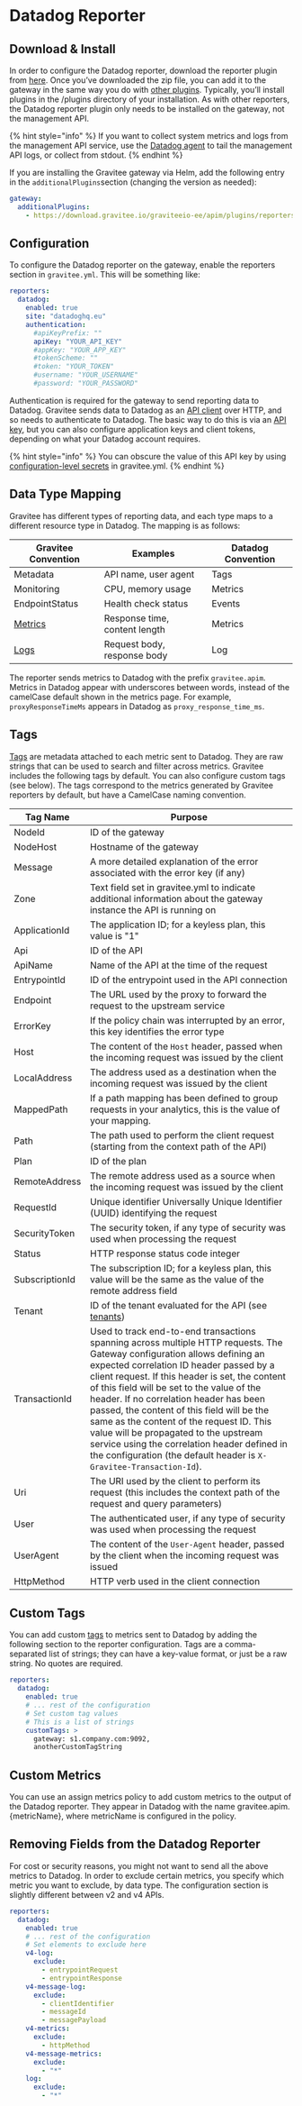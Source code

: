 # Datadog Reporter

## Download & Install

In order to configure the Datadog reporter, download the reporter plugin from [here](https://download.gravitee.io/#graviteeio-ee/apim/plugins/reporters/gravitee-reporter-datadog/). Once you’ve downloaded the zip file, you can add it to the gateway in the same way you do with [other plugins](../../getting-started/plugins/). Typically, you’ll install plugins in the /plugins directory of your installation. As with other reporters, the Datadog reporter plugin only needs to be installed on the gateway, not the management API.

{% hint style="info" %}
If you want to collect system metrics and logs from the management API service, use the [Datadog agent](https://docs.datadoghq.com/agent/?tab=Linux) to tail the management API logs, or collect from stdout.
{% endhint %}

If you are installing the Gravitee gateway via Helm, add the following entry in the `additionalPlugins`section (changing the version as needed):

```yaml
gateway:
  additionalPlugins:
    - https://download.gravitee.io/graviteeio-ee/apim/plugins/reporters/gravitee-reporter-datadog/gravitee-reporter-datadog-3.0.1.zip
```

## Configuration

To configure the Datadog reporter on the gateway, enable the reporters section in `gravitee.yml`. This will be something like:

```yaml
reporters:
  datadog:
    enabled: true
    site: "datadoghq.eu"
    authentication:
      #apiKeyPrefix: ""
      apiKey: "YOUR_API_KEY"
      #appKey: "YOUR_APP_KEY"
      #tokenScheme: ""
      #token: "YOUR_TOKEN"
      #username: "YOUR_USERNAME"
      #password: "YOUR_PASSWORD"
```

Authentication is required for the gateway to send reporting data to Datadog. Gravitee sends data to Datadog as an [API client](https://docs.datadoghq.com/api/latest/) over HTTP, and so needs to authenticate to Datadog. The basic way to do this is via an [API key](https://docs.datadoghq.com/account_management/api-app-keys/), but you can also configure application keys and client tokens, depending on what your Datadog account requires.

{% hint style="info" %}
You can obscure the value of this API key by using [configuration-level secrets](../../configure-apim/sensitive-data-management/configuration-level-secrets.md) in gravitee.yml.
{% endhint %}

## Data Type Mapping

Gravitee has different types of reporting data, and each type maps to a different resource type in Datadog. The mapping is as follows:

| Gravitee Convention                      | Examples                      | Datadog Convention |
| ---------------------------------------- | ----------------------------- | ------------------ |
| Metadata                                 | API name, user agent          | Tags               |
| Monitoring                               | CPU, memory usage             | Metrics            |
| EndpointStatus                           | Health check status           | Events             |
| [Metrics](./#metrics-sent-via-reporters) | Response time, content length | Metrics            |
| [Logs](./#log-data-sent-via-reporters)   | Request body, response body   | Log                |

The reporter sends metrics to Datadog with the prefix `gravitee.apim`. Metrics in Datadog appear with underscores between words, instead of the camelCase default shown in the metrics page. For example, `proxyResponseTimeMs` appears in Datadog as `proxy_response_time_ms`.

## Tags

[Tags](https://docs.datadoghq.com/getting_started/tagging/) are metadata attached to each metric sent to Datadog. They are raw strings that can be used to search and filter across metrics. Gravitee includes the following tags by default. You can also configure custom tags (see below). The tags correspond to the metrics generated by Gravitee reporters by default, but have a CamelCase naming convention.

| Tag Name       | Purpose                                                                                                                                                                                                                                                                                                                                                                                                                                                                                                                                                                    |
| -------------- | -------------------------------------------------------------------------------------------------------------------------------------------------------------------------------------------------------------------------------------------------------------------------------------------------------------------------------------------------------------------------------------------------------------------------------------------------------------------------------------------------------------------------------------------------------------------------- |
| NodeId         | ID of the gateway                                                                                                                                                                                                                                                                                                                                                                                                                                                                                                                                                          |
| NodeHost       | Hostname of the gateway                                                                                                                                                                                                                                                                                                                                                                                                                                                                                                                                                    |
| Message        | A more detailed explanation of the error associated with the error key (if any)                                                                                                                                                                                                                                                                                                                                                                                                                                                                                            |
| Zone           | Text field set in gravitee.yml to indicate additional information about the gateway instance the API is running on                                                                                                                                                                                                                                                                                                                                                                                                                                                         |
| ApplicationId  | The application ID; for a keyless plan, this value is "1"                                                                                                                                                                                                                                                                                                                                                                                                                                                                                                                  |
| Api            | ID of the API                                                                                                                                                                                                                                                                                                                                                                                                                                                                                                                                                              |
| ApiName        | Name of the API at the time of the request                                                                                                                                                                                                                                                                                                                                                                                                                                                                                                                                 |
| EntrypointId   | ID of the entrypoint used in the API connection                                                                                                                                                                                                                                                                                                                                                                                                                                                                                                                            |
| Endpoint       | The URL used by the proxy to forward the request to the upstream service                                                                                                                                                                                                                                                                                                                                                                                                                                                                                                   |
| ErrorKey       | If the policy chain was interrupted by an error, this key identifies the error type                                                                                                                                                                                                                                                                                                                                                                                                                                                                                        |
| Host           | The content of the `Host` header, passed when the incoming request was issued by the client                                                                                                                                                                                                                                                                                                                                                                                                                                                                                |
| LocalAddress   | The address used as a destination when the incoming request was issued by the client                                                                                                                                                                                                                                                                                                                                                                                                                                                                                       |
| MappedPath     | If a path mapping has been defined to group requests in your analytics, this is the value of your mapping.                                                                                                                                                                                                                                                                                                                                                                                                                                                                 |
| Path           | The path used to perform the client request (starting from the context path of the API)                                                                                                                                                                                                                                                                                                                                                                                                                                                                                    |
| Plan           | ID of the plan                                                                                                                                                                                                                                                                                                                                                                                                                                                                                                                                                             |
| RemoteAddress  | The remote address used as a source when the incoming request was issued by the client                                                                                                                                                                                                                                                                                                                                                                                                                                                                                     |
| RequestId      | Unique identifier Universally Unique Identifier (UUID) identifying the request                                                                                                                                                                                                                                                                                                                                                                                                                                                                                             |
| SecurityToken  | The security token, if any type of security was used when processing the request                                                                                                                                                                                                                                                                                                                                                                                                                                                                                           |
| Status         | HTTP response status code integer                                                                                                                                                                                                                                                                                                                                                                                                                                                                                                                                          |
| SubscriptionId | The subscription ID; for a keyless plan, this value will be the same as the value of the remote address field                                                                                                                                                                                                                                                                                                                                                                                                                                                              |
| Tenant         | ID of the tenant evaluated for the API (see [tenants](../tenants.md))                                                                                                                                                                                                                                                                                                                                                                                                                                                                                                      |
| TransactionId  | Used to track end-to-end transactions spanning across multiple HTTP requests. The Gateway configuration allows defining an expected correlation ID header passed by a client request. If this header is set, the content of this field will be set to the value of the header. If no correlation header has been passed, the content of this field will be the same as the content of the request ID. This value will be propagated to the upstream service using the correlation header defined in the configuration (the default header is `X-Gravitee-Transaction-Id`). |
| Uri            | The URI used by the client to perform its request (this includes the context path of the request and query parameters)                                                                                                                                                                                                                                                                                                                                                                                                                                                     |
| User           | The authenticated user, if any type of security was used when processing the request                                                                                                                                                                                                                                                                                                                                                                                                                                                                                       |
| UserAgent      | The content of the `User-Agent` header, passed by the client when the incoming request was issued                                                                                                                                                                                                                                                                                                                                                                                                                                                                          |
| HttpMethod     | HTTP verb used in the client connection                                                                                                                                                                                                                                                                                                                                                                                                                                                                                                                                    |

## Custom Tags

You can add custom [tags](https://docs.datadoghq.com/getting_started/tagging/) to metrics sent to Datadog by adding the following section to the reporter configuration. Tags are a comma-separated list of strings; they can have a key-value format, or just be a raw string. No quotes are required.

```yaml
reporters:
  datadog:
    enabled: true
    # ... rest of the configuration
    # Set custom tag values
    # This is a list of strings
    customTags: >
      gateway: s1.company.com:9092,
      anotherCustomTagString
```

## Custom Metrics

You can use an assign metrics policy to add custom metrics to the output of the Datadog reporter. They appear in Datadog with the name gravitee.apim.{metricName}, where metricName is configured in the policy.

## Removing Fields from the Datadog Reporter

For cost or security reasons, you might not want to send all the above metrics to Datadog. In order to exclude certain metrics, you specify which metric you want to exclude, by data type. The configuration section is slightly different between v2 and v4 APIs.

```yaml
reporters:
  datadog:
    enabled: true
    # ... rest of the configuration
    # Set elements to exclude here
    v4-log:
      exclude:
        - entrypointRequest
        - entrypointResponse
    v4-message-log:
      exclude:
        - clientIdentifier
        - messageId
        - messagePayload
    v4-metrics:
      exclude:
        - httpMethod
    v4-message-metrics:
      exclude:
        - "*"
    log:
      exclude:
        - "*"
```
